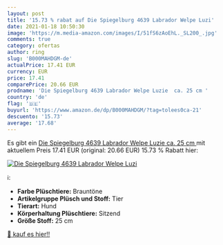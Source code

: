 ```yaml
---
layout: post
title: '15.73 % rabat auf Die Spiegelburg 4639 Labrador Welpe Luzi'
date: 2021-01-18 10:50:30
image: 'https://m.media-amazon.com/images/I/51fS6zAoEhL._SL200_.jpg'
comments: true
category: ofertas
author: ring
slug: 'B000MAHDGM-de'
actualPrice: 17.41 EUR
currency: EUR
price: 17.41
comparePrice: 20.66 EUR
prodname: 'Die Spiegelburg 4639 Labrador Welpe Luzie  ca. 25 cm '
country: 'de'
flag: '🇩🇪'
buyurl: 'https://www.amazon.de/dp/B000MAHDGM/?tag=tolees0ca-21'
descuento: '15.73'
average: '17.68'
---
```


Es gibt ein [Die Spiegelburg 4639 Labrador Welpe Luzie  ca. 25 cm ](https://www.amazon.de/dp/B000MAHDGM/?tag=tolees0ca-21) mit aktuellem Preis 17.41 EUR (original: 20.66 EUR) 15.73 % Rabatt hier:

[![Die Spiegelburg 4639 Labrador Welpe Luzi](https://m.media-amazon.com/images/I/51fS6zAoEhL._SL200_.jpg)](https://www.amazon.de/dp/B000MAHDGM/?tag=tolees0ca-21)

ℹ️:

- <b>Farbe Plüschtiere:</b> Brauntöne
- <b>Artikelgruppe Plüsch und Stoff:</b> Tier
- <b>Tierart:</b> Hund
- <b>Körperhaltung Plüschtiere:</b> Sitzend
- <b>Größe Stoff:</b> 25 cm

[🛒 kauf es hier!!](https://www.amazon.de/dp/B000MAHDGM/?tag=tolees0ca-21)
